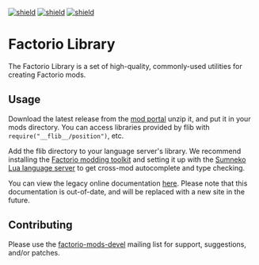 [![shield](https://img.shields.io/badge/Ko--fi-Donate%20-hotpink?logo=kofi&logoColor=white)](https://ko-fi.com/raiguard)
[![shield](https://img.shields.io/badge/Crowdin-Translate-brightgreen)](https://crowdin.com/project/raiguards-factorio-mods)
[![shield](https://img.shields.io/badge/dynamic/json?color=orange&label=Factorio&query=downloads_count&suffix=%20downloads&url=https%3A%2F%2Fmods.factorio.com%2Fapi%2Fmods%2Fflib)](https://mods.factorio.com/mod/flib)

# Factorio Library
The Factorio Library is a set of high-quality, commonly-used utilities for
creating Factorio mods.

## Usage

Download the latest release from the
[mod portal](https://mods.factorio.com/mod/flib) unzip it, and put it in your
mods directory. You can access libraries provided by flib with
`require("__flib__/position")`, etc.

Add the flib directory to your language server's library. We recommend
installing the [Factorio modding
toolkit](https://github.com/justarandomgeek/vscode-factoriomod-debug) and
setting it up with the [Sumneko Lua language
server](https://github.com/sumneko/lua-language-server) to get cross-mod
autocomplete and type checking.

You can view the legacy online documentation
[here](https://factoriolib.github.io/flib/index.html). Please note that this
documentation is out-of-date, and will be replaced with a new site in the
future.

## Contributing

Please use the [factorio-mods-devel](https://lists.sr.ht/~raiguard/factorio-mods-devel)
mailing list for support, suggestions, and/or patches.
